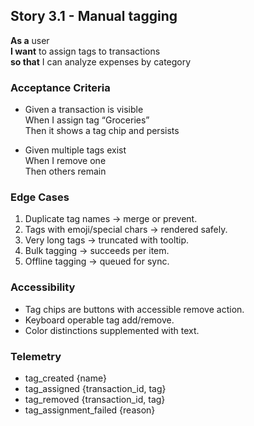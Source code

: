 ## Story 3.1 - Manual tagging
**As a** user  
**I want** to assign tags to transactions  
**so that** I can analyze expenses by category  

### Acceptance Criteria
- Given a transaction is visible  
  When I assign tag “Groceries”  
  Then it shows a tag chip and persists  

- Given multiple tags exist  
  When I remove one  
  Then others remain  

### Edge Cases
1. Duplicate tag names → merge or prevent.  
2. Tags with emoji/special chars → rendered safely.  
3. Very long tags → truncated with tooltip.  
4. Bulk tagging → succeeds per item.  
5. Offline tagging → queued for sync.  

### Accessibility
- Tag chips are buttons with accessible remove action.  
- Keyboard operable tag add/remove.  
- Color distinctions supplemented with text.  

### Telemetry
- tag_created {name}  
- tag_assigned {transaction_id, tag}  
- tag_removed {transaction_id, tag}  
- tag_assignment_failed {reason}  
